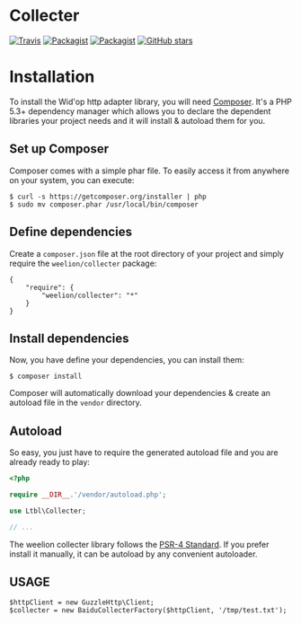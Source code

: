 # Collecter

[![Travis](https://img.shields.io/travis/weelion/Collecter.svg)](https://travis-ci.org/weelion/Collecter)
[![Packagist](https://img.shields.io/packagist/dt/weelion/collecter.svg)](https://packagist.org/packages/weelion/collecter)
[![Packagist](https://img.shields.io/packagist/l/weelion/collecter.svg)](https://github.com/weelion/Collecter/blob/master/LICENSE)
[![GitHub stars](https://img.shields.io/github/stars/weelion/collecter.svg?style=social&label=Star)]()

# Installation

To install the Wid'op http adapter library, you will need [Composer](http://getcomposer.org). It's a PHP 5.3+
dependency manager which allows you to declare the dependent libraries your project needs and it will install &
autoload them for you.

## Set up Composer

Composer comes with a simple phar file. To easily access it from anywhere on your system, you can execute:

```
$ curl -s https://getcomposer.org/installer | php
$ sudo mv composer.phar /usr/local/bin/composer
```

## Define dependencies

Create a ``composer.json`` file at the root directory of your project and simply require the
``weelion/collecter`` package:

```
{
    "require": {
        "weelion/collecter": "*"
    }
}
```

## Install dependencies

Now, you have define your dependencies, you can install them:

```
$ composer install
```

Composer will automatically download your dependencies & create an autoload file in the ``vendor`` directory.

## Autoload

So easy, you just have to require the generated autoload file and you are already ready to play:

``` php
<?php

require __DIR__.'/vendor/autoload.php';

use Ltbl\Collecter;

// ...
```

The weelion collecter library follows the [PSR-4 Standard](https://github.com/php-fig/fig-standards/blob/master/accepted/PSR-4-autoloader.md).
If you prefer install it manually, it can be autoload by any convenient autoloader.

## USAGE

```
$httpClient = new GuzzleHttp\Client;
$collecter = new BaiduCollecterFactory($httpClient, '/tmp/test.txt');
```
